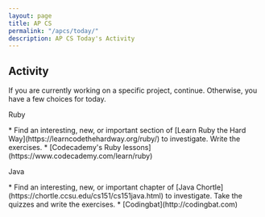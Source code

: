 ```yaml
---
layout: page
title: AP CS
permalink: "/apcs/today/"
description: AP CS Today's Activity
---
```


<h2>Activity <span id="date"></span></h2>
<script src="/public/js/today.js"></script>

<!-- Complete `Activity 4` before class on Monday. Follow the [7 step process](../pixlab#process) for completing the Exercises.

Do **Not** move on to `Activity 5` yet. Work on [codingbat](http://codingbat.com) if you finish early.

### Review

The activity uses `Objects` and `2D arrays` extensively. If you need help with these concepts, refer to:

<table class="borderless nolines sized inset">
  <tr>
    <td><code>Objects</code></td>
    <td><span class="arrow">▶</span></td>
    <td>Part 6: Object Oriented Programming on <a href="https://chortle.ccsu.edu/cs151/cs151java.html">Chortle</a></td>
  </tr>
  <tr>
    <td><code>2D Arrays</code></td>
    <td><span class="arrow">▶</span></td>
    <td><a href="https://chortle.ccsu.edu/Java5/Notes/chap49C/ch49C_1.html">Chapter 49C</a> on Chortle</td>
  </tr>
</table> -->

<div class="section" markdown="1">
If you are currently working on a specific project, continue. Otherwise, you have a few choices for today.

</div>

<p class="label">Ruby</p>
<div class="section" markdown="1">
<div class="section" markdown="1">
* Find an interesting, new, or important section of [Learn Ruby the Hard Way](https://learncodethehardway.org/ruby/) to investigate. Write the exercises.
* [Codecademy's Ruby lessons](https://www.codecademy.com/learn/ruby)
</div>
</div>

<p class="label">Java</p>
<div class="section" markdown="1">
<div class="section" markdown="1">
* Find an interesting, new, or important chapter of [Java Chortle](https://chortle.ccsu.edu/cs151/cs151java.html) to investigate. Take the quizzes and write the exercises.
* [Codingbat](http://codingbat.com)
</div>
</div>